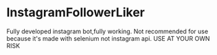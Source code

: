 # InstagramFollowerLiker
Fully developed instagram bot,fully working. Not recommended for use because it's made with selenium not instagram api. USE AT YOUR OWN RISK
